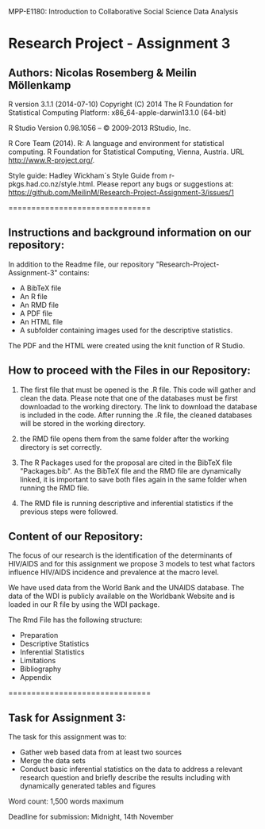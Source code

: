 MPP-E1180: Introduction to Collaborative Social Science Data Analysis
# Research Project - Assignment 3
## Authors: Nicolas Rosemberg & Meilin Möllenkamp


R version 3.1.1 (2014-07-10) Copyright (C) 2014 The R Foundation for Statistical Computing Platform: x86_64-apple-darwin13.1.0 (64-bit)

R Studio Version 0.98.1056 – © 2009-2013 RStudio, Inc.

R Core Team (2014). R: A language and environment for statistical computing. R Foundation for Statistical Computing, Vienna, Austria. URL http://www.R-project.org/.

Style guide: Hadley Wickham´s Style Guide from r-pkgs.had.co.nz/style.html.
Please report any bugs or suggestions at: https://github.com/MeilinM/Research-Project-Assignment-3/issues/1

===============================

## Instructions and background information on our repository:

In addition to the Readme file, our repository "Research-Project-Assignment-3" contains:
- A BibTeX file
- An R file
- An RMD file
- A PDF file
- An HTML file
- A subfolder containing images used for the descriptive statistics. 
 
The PDF and the HTML were created using the knit function of R Studio.



## How to proceed with the Files in our Repository:

1. The first file that must be opened is the .R file. This code will gather and clean the data. Please note that one of the databases must be first downloadad to the working directory. The link to download the database is included in the code. After running the .R file, the cleaned databases will be stored in the working directory.

2. the RMD file opens them from the same folder after the working directory is set correctly.

3. The R Packages used for the proposal are cited in the BibTeX file "Packages.bib". As the BibTeX file and the RMD file are dynamically linked, it is important to save both files again in the same folder when running the RMD file.  

4. The RMD file is running descriptive and inferential statistics if the previous steps were followed.


## Content of our Repository:
The focus of our research is the identification of the determinants of HIV/AIDS and for this assignment we propose 3 models to test what factors influence HIV/AIDS incidence and prevalence at the macro level.

We have used data from the World Bank and the UNAIDS database. The data of the WDI is publicly available on the Worldbank Website and is loaded in our R file by using the WDI package. 

The Rmd File has the following structure:

* Preparation
* Descriptive Statistics
* Inferential Statistics
* Limitations
* Bibliography
* Appendix

===============================

## Task for Assignment 3:

The task for this assignment was to:
* Gather web based data from at least two sources
* Merge the data sets
* Conduct basic inferential statistics on the data to address a relevant research question and briefly describe the results       including with dynamically generated tables and figures

Word count:
1,500 words maximum

Deadline for submission:
Midnight, 14th November
